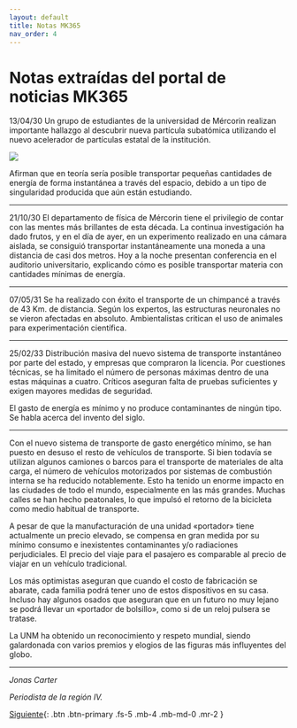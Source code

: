 ```yaml
---
layout: default
title: Notas MK365
nav_order: 4
---
```


# Notas extraídas del portal de noticias MK365

13/04/30
Un grupo de estudiantes de la universidad de Mércorin realizan importante hallazgo al descubrir nueva partícula subatómica utilizando el nuevo acelerador de partículas estatal de la institución.

<img src="https://kierprev.github.io/DentroDelOrigen/assets/images/particle.jpg" class="center" > 

Afirman que en teoría sería posible transportar pequeñas cantidades de energía de forma instantánea a través del espacio, debido a un tipo de singularidad producida que aún están estudiando.

----

21/10/30
El departamento de física de Mércorin tiene el privilegio de contar con las mentes más brillantes de esta década. La continua investigación ha dado frutos, y en el día de ayer, en un experimento realizado en una cámara aislada, se consiguió transportar instantáneamente una moneda a una distancia de casi dos metros. Hoy a la noche presentan conferencia en el auditorio universitario, explicando cómo es posible transportar materia con cantidades mínimas de energía.

----

07/05/31
Se ha realizado con éxito el transporte de un chimpancé a través de 43 Km. de distancia. Según los expertos, las estructuras neuronales no se vieron afectadas en absoluto. Ambientalistas critican el uso de animales para experimentación científica.

----

25/02/33
Distribución masiva del nuevo sistema de transporte instantáneo por parte del estado, y empresas que compraron la licencia. Por cuestiones técnicas, se ha limitado el número de personas máximas dentro de una estas máquinas a cuatro. Críticos aseguran falta de pruebas suficientes y exigen mayores medidas de seguridad.

El gasto de energía es mínimo y no produce contaminantes de ningún tipo. Se habla acerca del invento del siglo.

----

Con el nuevo sistema de transporte de gasto energético mínimo, se han puesto en desuso el resto de vehículos de transporte. Si bien todavía se utilizan algunos camiones o barcos para el transporte de materiales de alta carga, el número de vehículos motorizados por sistemas de combustión interna se ha reducido notablemente. Esto ha tenido un enorme impacto en las ciudades de todo el mundo, especialmente en las más grandes. Muchas calles se han hecho peatonales, lo que impulsó el retorno de la bicicleta como medio habitual de transporte.

A pesar de que la manufacturación de una unidad «portador» tiene actualmente un precio elevado, se compensa en gran medida por su mínimo consumo e inexistentes contaminantes y/o radiaciones perjudiciales. El precio del viaje  para el pasajero es comparable al precio de viajar en un vehículo tradicional.

Los más optimistas aseguran que cuando el costo de fabricación se abarate, cada familia podrá tener uno de estos dispositivos en su casa. Incluso hay algunos osados que aseguran que en un futuro no muy lejano se podrá llevar un «portador de bolsillo», como si de un reloj pulsera se tratase.

La UNM ha obtenido un reconocimiento y respeto mundial, siendo galardonada con varios premios y elogios de las figuras más influyentes del globo.

----

*Jonas Carter*

*Periodista de la región IV.*

[Siguiente](/DentroDelOrigen/docs/3-capitulo1){: .btn .btn-primary .fs-5 .mb-4 .mb-md-0 .mr-2 }


